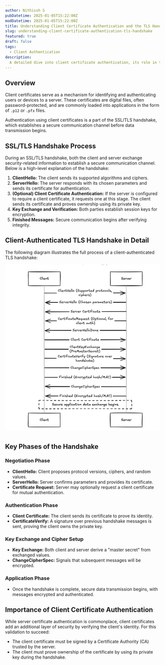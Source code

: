 ```yaml
---
author: Nithissh S
pubDatetime: 2025-01-05T15:22:00Z
modDatetime: 2025-01-05T15:22:00Z
title: Understanding Client Certificate Authentication and the TLS Handshake
slug: understanding-client-certificate-authentication-tls-handshake
featured: true
draft: false
tags:
  - Client Authentication
description:
  A detailed dive into client certificate authentication, its role in the TLS handshake, and how it adds an extra layer of security in sensitive communications.
--- 
```


## Overview  

Client certificates serve as a mechanism for identifying and authenticating users or devices to a server. These certificates are digital files, often password-protected, and are commonly loaded into applications in the form of `.p12` or `.pfx` files.  

Authentication using client certificates is a part of the SSL/TLS handshake, which establishes a secure communication channel before data transmission begins.  

## SSL/TLS Handshake Process  

During an SSL/TLS handshake, both the client and server exchange security-related information to establish a secure communication channel. Below is a high-level explanation of the handshake:  

1. **ClientHello:** The client sends its supported algorithms and ciphers.  
2. **ServerHello:** The server responds with its chosen parameters and sends its certificate for authentication.  
3. **(Optional) Client Certificate Authentication:** If the server is configured to require a client certificate, it requests one at this stage. The client sends its certificate and proves ownership using its private key.  
4. **Key Exchange and Verification:** Both parties establish session keys for encryption.  
5. **Finished Messages:** Secure communication begins after verifying integrity.  


## Client-Authenticated TLS Handshake in Detail  

The following diagram illustrates the full process of a client-authenticated TLS handshake:  

![](../../assets/images/clientcert.png)

## Key Phases of the Handshake  

### Negotiation Phase  

- **ClientHello:** Client proposes protocol versions, ciphers, and random values.  
- **ServerHello:** Server confirms parameters and provides its certificate.  
- **Certificate Request:** Server may optionally request a client certificate for mutual authentication.  

### Authentication Phase  
- **Client Certificate:** The client sends its certificate to prove its identity.  
- **CertificateVerify:** A signature over previous handshake messages is sent, proving the client owns the private key.  

### Key Exchange and Cipher Setup  
- **Key Exchange:** Both client and server derive a "master secret" from exchanged values.  
- **ChangeCipherSpec:** Signals that subsequent messages will be encrypted.  

### Application Phase  
- Once the handshake is complete, secure data transmission begins, with messages encrypted and authenticated.


## Importance of Client Certificate Authentication  


While server certificate authentication is commonplace, client certificates add an additional layer of security by verifying the client's identity. For this validation to succeed:  
- The client certificate must be signed by a Certificate Authority (CA) trusted by the server.  
- The client must prove ownership of the certificate by using its private key during the handshake.  